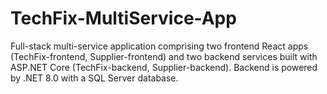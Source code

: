 # TechFix-MultiService-App
Full-stack multi-service application comprising two frontend React apps (TechFix-frontend, Supplier-frontend) and two backend services built with ASP.NET Core (TechFix-backend, Supplier-backend). Backend is powered by .NET 8.0 with a SQL Server database.
